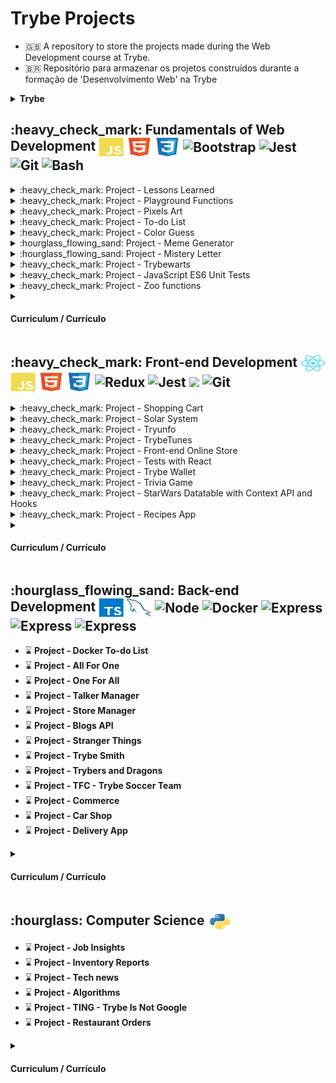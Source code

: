 # Trybe Projects
- 🇬🇧 A repository to store the projects made during the Web Development course at Trybe.
- 🇧🇷 Repositório para armazenar os projetos construídos durante a formação de 'Desenvolvimento Web' na Trybe

<details>
<summary><strong>Trybe</strong></summary>

>🇬🇧 "Trybe is a technology school that has a genuine commitment to the professional success of its students. There are more than 1.500 hours of training that covers fundamentals of web development, Front-end, Back-end, computer science, agile methodologies and soft skills."

>🇧🇷 "A Trybe é uma escola de tecnologia que tem comprometimento genuíno com o sucesso profissional das pessoas estudantes. São mais de 1.500 horas de formação que aborda fundamentos de desenvolvimento web, Front-end, Back-end, ciência da computação, metodologias ágeis e habilidades comportamentais."
</details>

<h2>:heavy_check_mark: Fundamentals of Web Development
<img align="center" alt="JS" height="30" width="40" src="https://raw.githubusercontent.com/devicons/devicon/master/icons/javascript/javascript-plain.svg">
<img align="center" alt="HTML" height="30" width="40" src="https://raw.githubusercontent.com/devicons/devicon/master/icons/html5/html5-original.svg">
<img align="center" alt="CSS" height="30" width="40" src="https://raw.githubusercontent.com/devicons/devicon/master/icons/css3/css3-original.svg">
<img align="center" alt="Bootstrap" height="30" width="40" src="https://cdn.jsdelivr.net/gh/devicons/devicon/icons/bootstrap/bootstrap-original.svg">
<img align="center" alt="Jest" height="30" width="40" src="https://cdn.jsdelivr.net/gh/devicons/devicon/icons/jest/jest-plain.svg">
<img align="center" alt="Git" height="30" width="40" src="https://cdn.jsdelivr.net/gh/devicons/devicon/icons/git/git-original.svg">
<img align="center" alt="Bash" height="30" width="40" src="https://cdn.jsdelivr.net/gh/devicons/devicon/icons/bash/bash-original.svg">
</h2>

<details>
<summary>:heavy_check_mark: Project - Lessons Learned</summary>
 
##### Habilidades desenvolvidas:
>Um site que contenha uma série de informações. Ele deverá estar com elementos posicionados e estilizados e além disto, deverá conter semântica apropriada para que seja acessível e melhor ranqueado.
##### Print:
 ![image](./images/1-lesson-learned.png)
</details>

<details>
<summary>:heavy_check_mark: Project - Playground Functions</summary>
 
##### Habilidades desenvolvidas:
>Escrever códigos em JavaScript que usam variáveis e tipos primitivos; Utilizar conceitos da linguagem como a tipagem dinâmica e operadores lógicos/aritméticos/de atribuição no seu código; Criar códigos que usam estruturas condicionais, como o if/else; Manipular arrays (listas); Utilizar o comando for; Quebrar grandes problemas em pequenos; Utilizar a lógica de programação na resolução de problemas; Manipular objetos; Utilizar o comando for/in; Utilizar funções para organizar e estruturar o seu código.
</details>

<details>
<summary>:heavy_check_mark: Project - Pixels Art</summary>
 
##### Habilidades desenvolvidas:
>Manipular o DOM para implementar uma página web que contém uma paleta de cores funcional que poderá ser utilizada para criar desenhos em pixels. Para isto você irá utilizar javascript, css e html.
##### Print:
 ![image](./images/5a-pixels-art.gif)
</details>

<details>
<summary>:heavy_check_mark: Project - To-do List</summary>
 
##### Habilidades desenvolvidas:
>Será desenvolvido uma lista de tarefas usando HTML, CSS e JavaScript.
##### Print:
 ![image](./images/5b-to-do-listgif.png)
</details>

<details>
<summary>:heavy_check_mark: Project - Color Guess</summary>
 
##### Habilidades desenvolvidas:
>Nesta aplicação deverá ser criado um jogo de adivinhação de cores, em que o usuário deve clicar na cor correta dentro de uma paleta aleatória. A pontuação deverá atualizar de acordo com os acertos.
##### Print:
 ![image](./images/5c-color-guess.gif)
</details>

<details>
<summary>:hourglass_flowing_sand: Project - Meme Generator</summary>
 
##### Habilidades desenvolvidas:
>Manipular o DOM para criar um site onde é possível fazer o upload de fotos para gerar memes personalizados.
##### Exemplo:
 ![image](./images/5d-meme-generator.gif)
</details>

<details>
<summary>:hourglass_flowing_sand: Project - Mistery Letter</summary>
 
##### Habilidades desenvolvidas:
>Utilizando JavaScript, HTML5 e CSS3, será desenvolvida uma aplicação que gere cartas misteriosas, em que todos os elementos (cores, imagens, propriedades de fontes, etc) são gerados aleatóriamente.
##### Exemplo:
 ![image](./images/5e-mistery-letter.gif)
</details>

<details>
<summary>:heavy_check_mark: Project - Trybewarts</summary>
 
##### Habilidades desenvolvidas:
>Neste projeto, você irá desenvolver uma página de formulário HTML; Utilizar CSS Flexbox para criar layouts flexíveis; Criar regras CSS específicas para serem aplicadas a dispositivos móveis.
##### Exemplo:
 ![image](./images/6-trybewarts.png)
</details>

<details>
<summary>:heavy_check_mark: Project - JavaScript ES6 Unit Tests</summary>
 
##### Habilidades desenvolvidas:
>Escrever testes unitários utilizando o módulo Jest do NodeJS para verificar o correto funcionamento das funções; implementar várias funções na resolução dos requisitos propostos e/ou testes unitários para garantir que as implementações das funções estão corretas, de acordo com o que está sendo solicitado em cada enunciado.
</details>

<details>
<summary>:heavy_check_mark: Project - Zoo functions</summary>
 
##### Habilidades desenvolvidas:
>Aprimorar as habilidades com ES6, aplicando e combinado HOFs (Higher Order Functions) e desenvolvendo testes unitários.
</details>

<details>
<summary><h4>Curriculum / Currículo</h4></summary>

#### Unit 01: Unix & Bash
- Unix & Bash - Part 1
- Unix & Bash - Part 2
 
#### Unit 02: Git, GitHub, and Internet
- Git & GitHub - What they are and what they are used for
- Git & GitHub - Understanding the commands
- Internet - Understanding how it works
 
 #### Unit 03: Introduction to HTML e CSS
- HTML & CSS - Page stucture
- HTML & CSS - First steps with CSS
- HTML & CSS - Selectors and positioning
- Semantic HTML
- ☑️ **Project - Lessons Learned**

 #### Unit 04: Introduction to JavaScript
- JavaScript - First steps
- JavaScript - Array and For loop
- JavaScript - Programming Logic and Algorithms
- JavaScript - Objects and Functions
- ☑️ **Project - Playground Functions**

#### Unit 05: JavaScript - DOM, Events and Web Storage
- JavaScript - DOM and selectors
- JavaScript - Working with elements
- JavaScript - Events
- JavaScript - Web Storage
- ☑️ **Project - Pixels Art**
- ☑️ **Project - To-do List**
 
#### Unit 06: HTML & CSS: Forms, Flexbox, and Responsiveness
- HTML & CSS - Forms
- JavaScript Libraries and CSS Frameworks
- Introduction - Flexbox CSS
- Flexbox CSS - Part 1
- Flexbox CSS - Part 2
- CSS Responsive - Mobile First
- ☑️ **Project - Trybewarts**
  
#### Unit 07: Introduction to JavaScript ES6 and Unit Tests
- JavaScript ES6 - let, const, arrow functions, and template literals
- JavaScript ES6 - Exception flow and Objetcs
- First steps with Jest
- ☑️ **Project - JavaScript ES6 Unit Tests**

#### Unit 08: JavaScript ES6 Higher-Order Functions
- JavaScript ES6 - Introduction to Higher-Order Functions
- JavaScript ES6 - Higher-Order Functions - forEach, find, some, every, sort
- JavaScript ES6 - Higher-Order Functions - map e filter
- JavaScript ES6 - Higher-Order Functions - reduce
- JavaScript ES6 - spread operator, rest parameter, destructuring and more
- ☑️ **Project - Zoo functions**
</details>

<h2>:heavy_check_mark: Front-end Development
<img align="center" alt="React" height="30" width="40" src="https://raw.githubusercontent.com/devicons/devicon/master/icons/react/react-original.svg">
<img align="center" alt="JavaScript" height="30" width="40" src="https://raw.githubusercontent.com/devicons/devicon/master/icons/javascript/javascript-plain.svg">
<img align="center" alt="HTML" height="30" width="40" src="https://raw.githubusercontent.com/devicons/devicon/master/icons/html5/html5-original.svg">
<img align="center" alt="CSS" height="30" width="40" src="https://raw.githubusercontent.com/devicons/devicon/master/icons/css3/css3-original.svg">
<img align="center" alt="Redux" height="30" width="40" src="https://cdn.jsdelivr.net/gh/devicons/devicon/icons/redux/redux-original.svg">
<img align="center" alt="Jest" height="30" width="40" src="https://cdn.jsdelivr.net/gh/devicons/devicon/icons/jest/jest-plain.svg">
<img align="center" height="36" src="https://testing-library.com/img/octopus-128x128.png">
<img align="center" alt="Git" height="30" width="40" src="https://cdn.jsdelivr.net/gh/devicons/devicon/icons/git/git-original.svg">
</h2>

<details>
<summary>:heavy_check_mark: Project - Shopping Cart</summary>

 ##### Habilidades desenvolvidas:
>Você vai desenvolver carrinho de compras totalmente dinâmico! Para isso, vai consumir dados diretamente de uma API!
##### Print:
![image](./images/9-shopping-cart.gif)
</details>

<details>
<summary>:heavy_check_mark: Project - Solar System</summary>

 ##### Habilidades desenvolvidas:
>Neste projeto, verificamos se você é capaz de utilizar JSX no React; Utilizar corretamente o método render() para renderizar seus componentes; Utilizar import para trazer componentes em diferentes arquivos; Criar componentes de classe em React; Criar múltiplos componentes a partir de um array; Fazer uso de props corretamente; Fazer uso de PropTypes para validar as props de um componente.
##### Exemplo:
![image](./images/10-solar-system.png)
</details>
<details>
<summary>:heavy_check_mark: Project - Tryunfo</summary>

 ##### Habilidades desenvolvidas:
>Neste projeto você vai desenvolver um jogo no estilo Super Trunfo! Ao utilizar essa aplicação uma pessoa usuária deverá ser capaz de criar um baralho com o tema livre; Adicionar e remover uma carta do baralho; Visualizar todas as cartas que foram adicionadas ao baralho.
>Neste projeto, foi possível ler o estado de um componente e usá-lo para alterar o que exibimos no browser; Inicializar um componente, dando a ele um estado pré-definido; Atualizar o estado de um componente; Capturar eventos utilizando a sintaxe do React; Criar formulários utilizando sintaxe JSX; Transmitir informações de componentes filhos para componentes pais via callbacks.
##### Print:
![image](./images/11-tryunfo.gif)
</details>
<details>
<summary>:heavy_check_mark: Project - TrybeTunes</summary>

 ##### Habilidades desenvolvidas:
>Neste projeto você irá criar uma aplicação capaz de reproduzir músicas das mais variadas bandas e artistas, criar uma lista de músicas favoritas e editar o perfil da pessoa usuária logada.
>Neste projeto, foi possível fazer requisições e consumir dados vindos de uma ```API```; Utilizar os ciclos de vida de um componente React; Utilizar a função setState de forma a garantir que um determinado código só é executado após o estado ser atualizado; Utilizar o componente BrowserRouter corretamente; Criar rotas, mapeando o caminho da URL com o componente correspondente, via Route; Utilizar o Switch do React Router; Criar links de navegação na aplicação com o componente Link.
##### Exemplo:
![image](./images/12-trybetunes.gif)
</details>
<details>
<summary>:heavy_check_mark: Project - Front-end Online Store</summary>

 ##### Habilidades desenvolvidas:
>Neste projeto você criará uma versão simplificada, sem persistência no banco de dados, de uma loja online. Teremos uma aplicação em que pessoas usuárias poderão buscar produtos por termos e categorias a partir da ```API do Mercado Livre```; interagir com os produtos buscados de modo a adicioná-los e removê-los de um carrinho de compras em diferentes quantidades; Visualizar detalhes e avaliações prévias de um produto.
##### Print:
![image](https://cdn-icons-png.flaticon.com/128/2914/2914192.png)
</details>
<details>
<summary>:heavy_check_mark: Project - Tests with React</summary>

 ##### Habilidades desenvolvidas:
>Nesse projeto você escreverá testes para uma aplicação React que já está criada e configurada, utilizando ```Jest e a biblioteca React Testing Library```.
</details>
<details>
<summary>:heavy_check_mark: Project - Trybe Wallet</summary>

 ##### Habilidades desenvolvidas:
>Neste projeto você vai desenvolver uma carteira de controle de gastos com conversor de moedas, ao utilizar essa aplicação um usuário poderá adicionar, remover e editar um gasto; Visualizar uma tabelas com seus gastos; Visualizar o total de gastos convertidos para uma moeda de escolha.
>Neste projeto, foi possível trabalhar com os elementos da biblioteca ```Redux em aplicações React```. Foi feito o uso da store; reducers; actions; dispatchers; actions assíncronas.
##### Exemplo:
![image](./images/15-trybewallet.gif)
</details>
<details>
<summary>:heavy_check_mark: Project - Trivia Game</summary>

 ##### Habilidades desenvolvidas:
>Foi desenvolvido um jogo de perguntas e respostas baseado no jogo Trivia utilizando React e Redux.
##### Print:
![image](https://cdn-icons-png.flaticon.com/128/2914/2914192.png)
</details>
<details>
<summary>:heavy_check_mark: Project - StarWars Datatable with Context API and Hooks</summary>

 ##### Habilidades desenvolvidas:
>Foi desenvolvido uma aplicação com uma lista com filtros de planetas do universo de Star Wars usando ```Context API e Hooks``` para controlar os estados globais.
>Nesse projeto foi possível utilizar a Context API do React para gerenciar estado; Utilizar Hooks, como: useState; useContext; useEffect; Criar React Hooks customizados; Escrever testes para garantir que a aplicação possua uma boa cobertura de testes.
##### Exemplo:
![image](https://cdn-icons-png.flaticon.com/128/2914/2914192.png)
</details>
<details>
<summary>:heavy_check_mark: Project - Recipes App</summary>

 ##### Habilidades desenvolvidas:
>Foi desenvolvido um app de receitas, utilizando o que há de mais moderno dentro do ecossistema React: Hooks e Context API! Nele é possível: ver, buscar, filtrar, favoritar e acompanhar o progresso de preparação de receitas e drinks! Para a base de dados serão ```2 APIs``` distintas.
##### Print:
![image](./images/18-recipes-app.gif)
</details>

<details>
<summary><h4>Curriculum / Currículo</h4></summary>

#### Unit 09: JavaScript and Asynchronous Tests
- Introduction to Front-end development - Part 1
- Asynchronous JavaScript and Callbacks - Part 2
- Asynchronous JavaScript - Fetch API, and async/await
- Jest - Asynchronous Tests
- ☑️ **Project - Shopping Cart**

#### Unit 10: Introduction to React
- Introdução - React
- 'Hello, world!' no React!
- Componentes React
- ☑️ **Project - Sistema Solar**
  
#### Unit 11: Components with State, Events, and Forms with React
- Components with state and events
- Forms with React
- ☑️ **Project - Tryunfo**
  
#### Unit 12: Components Lifecycle and React Router
- Components Lifecycle
- React Router
- ☑️ **Project - TrybeTunes**

#### Unit 13: Agile Methodologies
- Agile Methodologies
- ☑️ **Project - Front-end Online Store**
 
#### Unit 14: Automated testing with React Testing Library
- RTL - First Steps
- RTL - Mocks and Inputs
- RTL - Testing React Router
- ☑️ **Project - Tests with React**

#### Unit 15: State management with Redux
- Introduction to Redux - the global application state
- Using Redux with React
- Using Redux with React - Asynchronous Actions
- Tests with React-Redux
- ☑️ **Project - Trybe Wallet**

#### Unit 16: Project - Trivia Game
- ☑️ **Project - Trivia Game**

#### Unit 17: Context API and React Hooks
- React Context API
- React Hooks - useState and useContext
- React Hooks - useEffect and custom Hooks
- ☑️ **Project - StarWars Datatable with Context API and Hooks**

#### Unit 18: Project - Recipes App
- ☑️ **Project - Recipes App**
 </details>

<h2>:hourglass_flowing_sand: Back-end Development
<img align="center" alt="TS" height="30" width="40" src="https://raw.githubusercontent.com/devicons/devicon/master/icons/typescript/typescript-plain.svg">
<img align="center" alt="SQL" height="30" width="40" src="https://raw.githubusercontent.com/devicons/devicon/master/icons/mysql/mysql-original.svg">
<img align="center" alt="Node" height="30" width="40" src="https://cdn.jsdelivr.net/gh/devicons/devicon/icons/nodejs/nodejs-original.svg">
<img align="center" alt="Docker" height="30" width="40" src="https://cdn.jsdelivr.net/gh/devicons/devicon/icons/docker/docker-plain.svg">
<img align="center" alt="Express" height="30" width="40" src="https://cdn.jsdelivr.net/gh/devicons/devicon/icons/express/express-original.svg" />
<img align="center" alt="Express" height="30" width="40" src="https://cdn.jsdelivr.net/gh/devicons/devicon/icons/heroku/heroku-plain.svg" />
<img align="center" alt="Express" height="30" width="40" src="https://cdn.jsdelivr.net/gh/devicons/devicon/icons/mongodb/mongodb-original.svg" />
</h2>

- :hourglass: **Project - Docker To-do List**
- :hourglass: **Project - All For One**
- :hourglass: **Project - One For All**
- :hourglass: **Project - Talker Manager**
- :hourglass: **Project - Store Manager**
- :hourglass: **Project - Blogs API**
- :hourglass: **Project - Stranger Things**
- :hourglass: **Project - Trybe Smith**
- :hourglass: **Project - Trybers and Dragons**
- :hourglass: **Project - TFC - Trybe Soccer Team**
- :hourglass: **Project - Commerce**
- :hourglass: **Project - Car Shop**
- :hourglass: **Project - Delivery App**

<details>
<summary><h4>Curriculum / Currículo</h4></summary>

#### Unit 19: Docker: Using Containers
- Introduction - Back-end
- Using Containers - Docker
- Manipulation and Creation of Images with Docker
- Orchestrating Containers with Docker Compose
- **Project - Docker To-do List**

#### Unit 20: Introduction to SQL
- Introduction - Relational Databases
- SQL Databases
- Finding data in a database
- Filtering data in specific ways
- Manipulating tables
- **Project - All For One**

#### Unit 21: SQL Functions, JOINs e Normalization
- Most used SQL functions
- Simplifying JOINs
- Turning ideas into a database model
- **Project - One For All**

#### Unit 22: Introduction to Web Development with Node.js
- Intro - Node.js
- Node.js - An JavaScript engine
- Node.js - Asynchronous Flow
- Mocha, Chai and Sinon - Back-end Tests with Node.js
- Express - HTTP with Node.js
- Express - Middlewares
- **Project - Talker Manager**

#### Unit 23: Node.js: Service Layer, Rest Architecture, and Restful
- Introduction to - Software Architecture
- Software Architecture - Model Layer
- Software Architecture - Controller and Service Layers
- Web Architecture - Rest and Restful
- Software Architecture - Testing the Layers
- **Project - Store Manager**

#### Unit 24: Node.js: ORM and Autentication
- Introduction - Node.js: ORM and Autentication
- ORM - Application interface with the database
- ORM - Associations
- JWT - (JSON Web Token)
- Testing APIs with Integration Tests
- **Project - Blogs API**

#### Unit 25: Deployment
- Introduction - Deploy
- Infrastructure - Deploy with Heroku
- Deploy Docker & Heroku
- **Project - Stranger Things**

#### Unit 26: TypeScript
- Introduction - TypeScript
- Introduction to TypeScript
- Static typing and Generics
- Express with TypeScript
- **Project - Trybe Smith**
  
#### Unit 27: Object-Oriented Programming (OOP) and SOLID
- Introduction to Object-Oriented Programming
- Inheritance and Interfaces
- Polymorfism
- SOLID - Introduction
- SOLID - Continuation
- **Project - Trybers and Dragons**

#### Unit 28: **Project - TFC - Trybe Soccer Team
- **Project - TFC - Trybe Soccer Team**

#### Unit 29: Introduction to MongoDB
- Introduction - NoSQL
- MongoDB - Introduction
- Filter Operators
- Query operators
- Simple Updates
- Complex Updates - Arrays
- **Project - Commerce**
  
#### Unit 30: MongoDB with Node.js and OOP
- MongoDB and MSC architecture
- MongoDB and OOP
- **Project - Car Shop**

#### Unit 31: **Project - Delivery App
- **Project - Delivery App**

#### Unit 32: MasterClass - VPS, CI/CD
- Day 1
- Day 2
 </details>

<h2>:hourglass: Computer Science
<img align="center" alt="Python" height="30" width="40" src="https://raw.githubusercontent.com/devicons/devicon/master/icons/python/python-original.svg">
</h2>

- :hourglass: **Project - Job Insights**
- :hourglass: **Project - Inventory Reports**
- :hourglass: **Project - Tech news**
- :hourglass: **Project - Algorithms**
- :hourglass: **Project - TING - Trybe Is Not Google**
- :hourglass: **Project - Restaurant Orders**

<details>
<summary><h4>Curriculum / Currículo<h4></summary>

#### Unit 33: Introduction to Python
- Introduction to - Computer Science
- Learning Python
- Data Input and Output
- Tests
- **Project - Job Insights**

#### Unit 34: Design Patterns
- Object-Oriented Programming Introduction
- Patterns - Iterator, Adapter, Strategy
- Patterns - Decorator, Observer, Factory
- **Project - Inventory Reports**
 
#### Unit 35: Networks and Data Scraping
- Network architecture, tools and security
- Data Scraping
- **Project - Tech news**

#### Unit 36: Algorithms
- Algorithms complexity
- Recursiveness and problem solving strategies
- Sorting and search Algorithms
- **Project - Algorithms**
  
#### Unit 37: Data Structure I: Arrays, Lists, Queues and Stacks
- Computer Architecture
- Arrays
- Node and Linked Lists
- Stacks and Queues
- **Project - TING - Trybe Is Not Google**
  
#### Unit 38: Data Structure II: Arrays, Hashmaps, and Sets
- Hashmap and Dict
- Set
- **Project - Restaurant Orders**
 </details>

